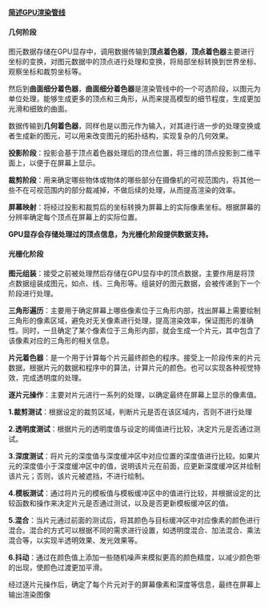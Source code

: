 #### <u>**简述GPU渲染管线**</u>

#### 几何阶段

图元数据存储在GPU显存中，调用数据传输到**顶点着色器**，**顶点着色器**主要进行坐标的变换，对图元数据中的顶点进行处理和变换，将局部坐标转换到世界坐标、观察坐标和裁剪坐标等。

然后到**曲面细分着色器**，**曲面细分着色器**是渲染管线中的一个可选阶段，以图元为单位处理，能够生成更多的顶点和三角形，从而来提高模型的细节程度，生成更加光滑和细致的曲面。

数据传输到**几何着色器**，同样也是以图元作为输入，对其进行进一步的处理变换或者生成新的图元，可以用来改变图元的拓扑结构，实现复杂的几何效果。

**投影阶段**：投影会基于顶点着色器处理后的顶点位置，将三维的顶点投影到二维平面上，以便于在屏幕上显示。

**裁剪阶段**：用来确定哪些物体或物体的哪些部分在摄像机的可视范围内，将其他一些不在可视范围内的部分裁减掉，不做后续的处理，从而提高渲染的效率。

**屏幕映射**：将经过投影和裁剪后的坐标转换为屏幕上的实际像素坐标。根据屏幕的分辨率确定每个顶点在屏幕上的实际位置。

**GPU显存会存储处理过的顶点信息，为光栅化阶段提供数据支持。**



#### 光栅化阶段

**图元组装**：接受之前被处理然后存储在GPU显存中的顶点数据，主要作用是将顶点数据组装成图元，如点、线、三角形等。组装好的图元数据，会被传递到下一个阶段进行处理。

**三角形遍历**：主要用于确定屏幕上哪些像素位于三角形内部，找出屏幕上需要绘制三角形的像素区域，避免对无关像素进行处理，提高渲染效率，保证图形的准确性。同时，一旦确定了某个像素位于三角形内部，就会生成一个片元，其中包含了该像素对应的三角形的相关信息。

**片元着色器**：是一个用于计算每个片元最终颜色的程序。接受上一阶段传来的片元数据，根据片元的数据和程序中的算法，计算片元的颜色。也可以实现各种视觉特效，完成透明度的处理。

**逐片元操作**：主要对片元进行一系列的处理，以确定最终在屏幕上显示的像素值。

​                    **1.裁剪测试**：根据设定的裁剪区域，判断片元是否在该区域内，否则不进行处理

​                    **2.透明度测试**：根据片元的透明度值与设定的阈值进行比较，决定片元是否通过测试。

​                    **3.深度测试**：将片元的深度值与深度缓冲区中对应位置的深度值进行比较。如果片元的深度值小于深度缓冲区中的值，说明该片元在前面，应更新深度缓冲区并绘制该片元；否则，该片元被遮挡，不进行绘制。

​                    **4.模板测试**：通过将片元的模板值与模板缓冲区中的值进行比较，并根据设定的比较函数和操作来决定片元是否通过测试，以及是否更新模板缓冲区的值。

​                    **5.混合**：当片元通过前面的测试后，将其颜色与目标缓冲区中对应像素的颜色进行混合。混合的方式可以根据不同的需求进行设置，如透明度混合、加法混合、乘法混合等，以实现半透明效果、发光效果等。

​                    **6.抖动**：通过在颜色值上添加一些随机噪声来模拟更高的颜色精度，以减少颜色带的出现，使颜色过渡更加平滑。

经过逐片元操作后，确定了每个片元对于的屏幕像素和深度等信息，最终在屏幕上输出渲染图像








